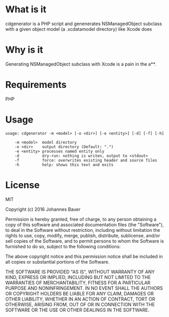 # What is it

cdgenerator is a PHP script and genenerates NSManagedObject subclass with a given object model (a .xcdatamodel directory) like Xcode does

# Why is it

Generating NSManagedObject subclass with Xcode is a pain in the a**.

# Requirements

PHP

# Usage

	usage: cdgenerator -m <model> [-o <dir>] [-e <entity>] [-d] [-f] [-h]
	
		-m <model>  model directory
		-o <dir>    output directory (Default: ".")
		-e <entity> processes named entity only
		-d          dry-run: nothing is writen, output to <stdout> 
		-f          force: overwrites existing header and source files
		-h          help: shows this text and exits

# License

MIT

Copyright (c) 2016 Johannes Bauer

Permission is hereby granted, free of charge, to any person obtaining a copy
of this software and associated documentation files (the "Software"), to deal
in the Software without restriction, including without limitation the rights
to use, copy, modify, merge, publish, distribute, sublicense, and/or sell
copies of the Software, and to permit persons to whom the Software is
furnished to do so, subject to the following conditions:

The above copyright notice and this permission notice shall be included in
all copies or substantial portions of the Software.

THE SOFTWARE IS PROVIDED "AS IS", WITHOUT WARRANTY OF ANY KIND, EXPRESS OR
IMPLIED, INCLUDING BUT NOT LIMITED TO THE WARRANTIES OF MERCHANTABILITY,
FITNESS FOR A PARTICULAR PURPOSE AND NONINFRINGEMENT. IN NO EVENT SHALL THE
AUTHORS OR COPYRIGHT HOLDERS BE LIABLE FOR ANY CLAIM, DAMAGES OR OTHER
LIABILITY, WHETHER IN AN ACTION OF CONTRACT, TORT OR OTHERWISE, ARISING FROM,
OUT OF OR IN CONNECTION WITH THE SOFTWARE OR THE USE OR OTHER DEALINGS IN
THE SOFTWARE.
